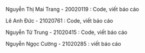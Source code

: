 Nguyễn Thị Mai Trang - 20020119 : Code, viết báo cáo

Lê Anh Đức - 21020761 : Code, viết báo cáo

Nguyễn Tử Trung - 21020415 : Code, viết báo cáo

Nguyễn Ngọc Cường - 21020285 : viết báo cáo

